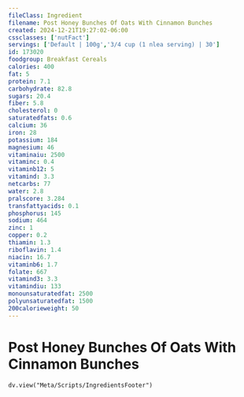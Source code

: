 ```yaml
---
fileClass: Ingredient
filename: Post Honey Bunches Of Oats With Cinnamon Bunches
created: 2024-12-21T19:27:02-06:00
cssclasses: ['nutFact']
servings: ['Default | 100g','3/4 cup (1 nlea serving) | 30']
id: 173020
foodgroup: Breakfast Cereals
calories: 400
fat: 5
protein: 7.1
carbohydrate: 82.8
sugars: 20.4
fiber: 5.8
cholesterol: 0
saturatedfats: 0.6
calcium: 36
iron: 28
potassium: 184
magnesium: 46
vitaminaiu: 2500
vitaminc: 0.4
vitaminb12: 5
vitamind: 3.3
netcarbs: 77
water: 2.8
pralscore: 3.284
transfattyacids: 0.1
phosphorus: 145
sodium: 464
zinc: 1
copper: 0.2
thiamin: 1.3
riboflavin: 1.4
niacin: 16.7
vitaminb6: 1.7
folate: 667
vitamind3: 3.3
vitamindiu: 133
monounsaturatedfat: 2500
polyunsaturatedfat: 1500
200calorieweight: 50
---
```


# Post Honey Bunches Of Oats With Cinnamon Bunches

```dataviewjs
dv.view("Meta/Scripts/IngredientsFooter")
```
